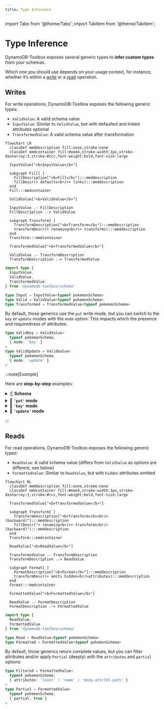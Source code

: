 ```yaml
---
title: Type Inference
---
```


import Tabs from '@theme/Tabs';
import TabItem from '@theme/TabItem';

# Type Inference

DynamoDB-Toolbox exposes several generic types to **infer custom types** from your schemas.

Which one you should use depends on your usage context, for instance, whether it’s within a [write](#writes) or a [read](#reads) operation.

## Writes

For write operations, DynamoDB-Toolbox exposes the following generic types:

- `ValidValue`: A valid schema value
- `InputValue`: Similar to `ValidValue`, but with defaulted and linked attributes optional
- `TransformedValue`: A valid schema value after transformation

```mermaid
flowchart LR
  classDef mmddescription fill:none,stroke:none
  classDef mmdcontainer fill:#eee4,stroke-width:1px,stroke-dasharray:3,stroke:#ccc,font-weight:bold,font-size:large

  InputValue["<b>InputValue</b>"]

  subgraph Fill[ ]
    FillDescription["<b>Fill</b>"]:::mmddescription
    fillDescr(+ defaults<br/>+ links):::mmddescription
  end
  Fill:::mmdcontainer

  ValidValue["<b>ValidValue</b>"]

  InputValue .- FillDescription
  FillDescription .-> ValidValue

  subgraph Transform[ ]
    TransformDescription["<b>Transform</b>"]:::mmddescription
    transformDescr(+ renaming<br/>+ transforms):::mmddescription
  end
  Transform:::mmdcontainer

  TransformedValue["<b>TransformedValue</b>"]

  ValidValue .- TransformDescription
  TransformDescription .-> TransformedValue

```

```ts
import type {
  InputValue,
  ValidValue,
  TransformedValue
} from 'dynamodb-toolbox/schema'

type Input = InputValue<typeof pokemonSchema>
type Valid = ValidValue<typeof pokemonSchema>
type Transformed = TransformedValue<typeof pokemonSchema>
```

By default, those generics use the `put` write mode, but you can switch to the `key` or `update` modes with the `mode` option. This impacts which the presence and requiredness of attributes:

```ts
type ValidKey = ValidValue<
  typeof pokemonSchema,
  { mode: 'key' }
>
type ValidUpdate = ValidValue<
  typeof pokemonSchema,
  { mode: 'update' }
>
```

:::note[Example]

Here are **step-by-step** examples:

<details className="details-in-admonition">
<summary>☝️ <b>Schema</b></summary>

```ts
const now = () => new Date().toISOString()

const pokemonSchema = item({
  // key attributes
  pokemonClass: string()
    .key()
    .transform(prefix('POKEMON'))
    .savedAs('partitionKey'),
  pokemonId: string().key().savedAs('sortKey'),

  // timestamps
  created: string().default(now),
  updated: string()
    .required('always')
    .putDefault(now)
    .updateDefault(now),

  // other attributes
  name: string().optional(),
  level: number().default(1)
}).and(prevSchema => ({
  levelPlusOne: number().link<typeof prevSchema>(
    ({ level }) => level + 1
  )
}))
```

</details>

<details className="details-in-admonition">
<summary>🔎 <b><code>'put'</code> mode</b></summary>

<Tabs>
<TabItem value="input" label="InputValue">

```diff
{
  "pokemonClass": "pikachu",
  "pokemonId": "123",
  "name": "Pikachu"
}
```

</TabItem>
<TabItem value="valid" label="ValidValue">

```diff
{
  "pokemonClass": "pikachu",
  "pokemonId": "123",
+ "created": "2022-01-01T00:00:00.000Z",
+ "modified": "2022-01-01T00:00:00.000Z",
  "name": "Pikachu",
+ "level": 1,
+ "levelPlusOne": 2,
}
```

</TabItem>
<TabItem value="transformed" label="TransformedValue">

```diff
{
- "pokemonClass": "pikachu",
+ "partitionKey": "POKEMON#pikachu",
- "pokemonId": "123",
+ "sortKey": "123",
  "created": "2022-01-01T00:00:00.000Z",
  "modified": "2022-01-01T00:00:00.000Z",
  "name": "Pikachu",
  "level": 1,
  "levelPlusOne": 2,
}
```

</TabItem>
</Tabs>

</details>

<details className="details-in-admonition">
<summary>🔎 <b><code>'key'</code> mode</b></summary>

<Tabs>
<TabItem value="input" label="InputValue">

```diff
{
  "pokemonClass": "pikachu",
  "pokemonId": "123",
}
+ (Only key attributes are required)
```

</TabItem>
<TabItem value="valid" label="ValidValue">

```diff
{
  "pokemonClass": "pikachu",
  "pokemonId": "123",
}
```

</TabItem>
<TabItem value="transformed" label="TransformedValue">

```diff
{
- "pokemonClass": "pikachu",
+ "partitionKey": "POKEMON#pikachu",
- "pokemonId": "123",
+ "sortKey": "123",
}
```

</TabItem>
</Tabs>

</details>

<details className="details-in-admonition">
<summary>🔎 <b><code>'update'</code> mode</b></summary>

<Tabs>
<TabItem value="input" label="InputValue">

```diff
{
  "pokemonClass": "bulbasaur",
  "pokemonId": "123",
  "name": "PlantyDino",
}
```

</TabItem>
<TabItem value="valid" label="ValidValue">

```diff
{
  "pokemonClass": "bulbasaur",
  "pokemonId": "123",
+ "modified": "2022-01-01T00:00:00.000Z",
  "name": "PlantyDino",
}
```

</TabItem>
<TabItem value="transformed" label="TransformedValue">

```diff
{
- "pokemonClass": "bulbasaur",
+ "partitionKey": "POKEMON#bulbasaur",
- "pokemonId": "123",
+ "sortKey": "123",
  "modified": "2022-01-01T00:00:00.000Z",
  "name": "PlantyDino",
}
```

</TabItem>
</Tabs>

</details>

:::

## Reads

For read operations, DynamoDB-Toolbox exposes the following generic types:

- `ReadValue`: A valid schema value (differs from `ValidValue` as options are different, see below)
- `FormattedValue`: Similar to `ReadValue`, but with `hidden` attributes omitted

```mermaid
flowchart RL
  classDef mmddescription fill:none,stroke:none
  classDef mmdcontainer fill:#eee4,stroke-width:1px,stroke-dasharray:3,stroke:#ccc,font-weight:bold,font-size:large

  TransformedValue["<b>TransformedValue</b>"]

  subgraph Transform[ ]
    TransformDescription["<b>Transform</b><br/>(backward)"]:::mmddescription
    fillDescr("+ renaming<br/>+ transforms<br/>(backward)"):::mmddescription
  end
  Transform:::mmdcontainer

  ReadValue["<b>ReadValue</b>"]

  TransformedValue .- TransformDescription
  TransformDescription .-> ReadValue

  subgraph Format[ ]
    FormatDescription["<b>Format</b>"]:::mmddescription
    transformDescr(+ omits hidden<br/>attributes):::mmddescription
  end
  Format:::mmdcontainer

  FormattedValue["<b>FormattedValue</b>"]

  ReadValue .- FormatDescription
  FormatDescription .-> FormattedValue

```

```ts
import type {
  ReadValue,
  FormattedValue
} from 'dynamodb-toolbox/schema'

type Read = ReadValue<typeof pokemonSchema>
type Formatted = FormattedValue<typeof pokemonSchema>
```

By default, those generics return complete values, but you can filter attributes and/or apply `Partial` (deeply) with the `attributes` and `partial` options:

```ts
type Filtered = FormattedValue<
  typeof pokemonSchema,
  { attributes: 'level' | 'name' | 'deep.attr[0].path' }
>
type Partial = FormattedValue<
  typeof pokemonSchema,
  { partial: true }
>
```
